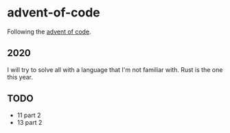 # advent-of-code

Following the [advent of code](https://adventofcode.com).

## 2020

I will try to solve all with a language that I'm not familiar with. Rust is the one this year.

## TODO

- 11 part 2
- 13 part 2
